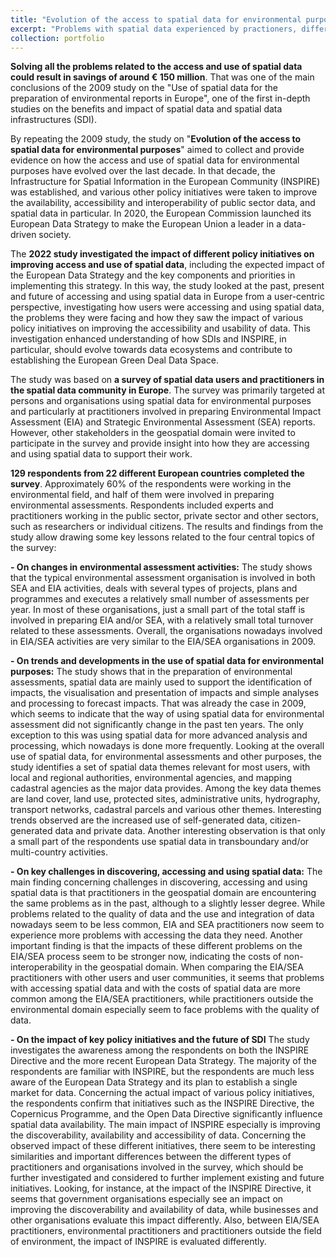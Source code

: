 ```yaml
---
title: "Evolution of the access to spatial data for environmental purposes (2022)"
excerpt: "Problems with spatial data experienced by practioners, differences between 2009 & 2020<br/><img src='/images/eia2.png'>"
collection: portfolio
---
```


**Solving all the problems related to the access and use of spatial data could result in savings of around € 150 million**. That was one of the main conclusions of the 2009 study on the "Use of spatial data for the preparation of environmental reports in Europe", one of the first in-depth studies on the benefits and impact of spatial data and spatial data infrastructures (SDI).

By repeating the 2009 study, the study on "**Evolution of the access to spatial data for environmental purposes**"  aimed to collect and provide evidence on how the access and use of spatial data for environmental purposes have evolved over the last decade. In that decade, the Infrastructure for Spatial Information in the European Community (INSPIRE) was established, and various other policy initiatives were taken to improve the availability, accessibility and interoperability of public sector data, and spatial data in particular. In 2020, the European Commission launched its European Data Strategy to make the European Union a leader in a data-driven society.

The **2022 study investigated the impact of different policy initiatives on improving access and use of spatial data**, including the expected impact of the European Data Strategy and the key components and priorities in implementing this strategy. In this way, the study looked at the past, present and future of accessing and using spatial data in Europe from a user-centric perspective, investigating how users were accessing and using spatial data, the problems they were facing and how they saw the impact of various policy initiatives on improving the accessibility and usability of data. This investigation enhanced understanding of how SDIs and INSPIRE, in particular, should evolve towards data ecosystems and contribute to establishing the European Green Deal Data Space.

The study was based on **a survey of spatial data users and practitioners in the spatial data community in Europe**. The survey was primarily targeted at persons and organisations using spatial data for environmental purposes and particularly at practitioners involved in preparing Environmental Impact Assessment (EIA) and Strategic Environmental Assessment (SEA) reports. However, other stakeholders in the geospatial domain were invited to participate in the survey and provide insight into how they are accessing and using spatial data to support their work.

**129 respondents from 22 different European countries completed the survey**. Approximately 60% of the respondents were working in the environmental field, and half of them were involved in preparing environmental assessments. Respondents included experts and practitioners working in the public sector, private sector and other sectors, such as researchers or individual citizens. The results and findings from the study allow drawing some key lessons related to the four central topics of the survey:

**- On changes in environmental assessment activities:** The study shows that the typical environmental assessment organisation is involved in both SEA and EIA activities, deals with several types of projects, plans and programmes and executes a relatively small number of assessments per year. In most of these organisations, just a small part of the total staff is involved in preparing EIA and/or SEA, with a relatively small total turnover related to these assessments. Overall, the organisations nowadays involved in EIA/SEA activities are very similar to the EIA/SEA organisations in 2009.

**- On trends and developments in the use of spatial data for environmental purposes:** The study shows that in the preparation of environmental assessments, spatial data are mainly used to support the identification of impacts, the visualisation and presentation of impacts and simple analyses and processing to forecast impacts. That was already the case in 2009, which seems to indicate that the way of using spatial data for environmental assessment did not significantly change in the past ten years. The only exception to this was using spatial data for more advanced analysis and processing, which nowadays is done more frequently. Looking at the overall use of spatial data, for environmental assessments and other purposes, the study identifies a set of spatial data themes relevant for most users, with local and regional authorities, environmental agencies, and mapping cadastral agencies as the major data provides. Among the key data themes are land cover, land use, protected sites, administrative units, hydrography, transport networks, cadastral parcels and various other themes. Interesting trends observed are the increased use of self-generated data, citizen-generated data and private data. Another interesting observation is that only a small part of the respondents use spatial data in transboundary and/or multi-country activities.

**- On key challenges in discovering, accessing and using spatial data:** The main finding concerning challenges in discovering, accessing and using spatial data is that practitioners in the geospatial domain are encountering the same problems as in the past, although to a slightly lesser degree. While problems related to the quality of data and the use and integration of data nowadays seem to be less common, EIA and SEA practitioners now seem to experience more problems with accessing the data they need. Another important finding is that the impacts of these different problems on the EIA/SEA process seem to be stronger now, indicating the costs of non-interoperability in the geospatial domain. When comparing the EIA/SEA practitioners with other users and user communities, it seems that problems with accessing spatial data and with the costs of spatial data are more common among the EIA/SEA practitioners, while practitioners outside the environmental domain especially seem to face problems with the quality of data.

**- On the impact of key policy initiatives and the future of SDI** The study investigates the awareness among the respondents on both the INSPIRE Directive and the more recent European Data Strategy. The majority of the respondents are familiar with INSPIRE, but the respondents are much less aware of the European Data Strategy and its plan to establish a single market for data. Concerning the actual impact of various policy initiatives, the respondents confirm that initiatives such as the INSPIRE Directive, the Copernicus Programme, and the Open Data Directive significantly influence spatial data availability. The main impact of INSPIRE especially is improving the discoverability, availability and accessibility of data. Concerning the observed impact of these different initiatives, there seem to be interesting similarities and important differences between the different types of practitioners and organisations involved in the survey, which should be further investigated and considered to further implement existing and future initiatives. Looking, for instance, at the impact of the INSPIRE Directive, it seems that government organisations especially see an impact on improving the discoverability and availability of data, while businesses and other organisations evaluate this impact differently. Also, between EIA/SEA practitioners, environmental practitioners and practitioners outside the field of environment, the impact of INSPIRE is evaluated differently.
